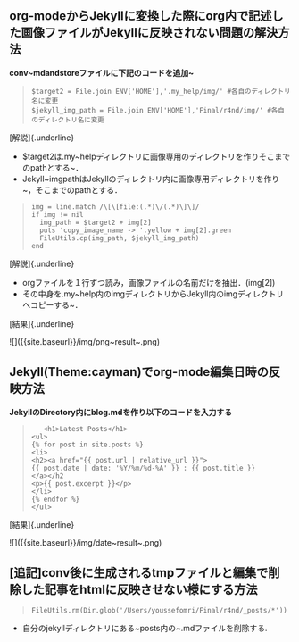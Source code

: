 org-modeからJekyllに変換した際にorg内で記述した画像ファイルがJekyllに反映されない問題の解決方法
-----------------------------------------------------------------------------------------------

**conv~mdandstoreファイルに下記のコードを追加~**

> ``` {.example}
> $target2 = File.join ENV['HOME'],'.my_help/img/' #各自のディレクトリ名に変更
> $jekyll_img_path = File.join ENV['HOME'],'Final/r4nd/img/' #各自のディレクトリ名に変更
> ```

[解説]{.underline}

-   \$target2は.my~helpディレクトリに画像専用のディレクトリを作りそこまでのpathとする~．
-   Jekyll~imgpathはJekyllのディレクトリ内に画像専用ディレクトリを作り~，そこまでのpathとする．

> ``` {.example}
> img = line.match /\[\[file:(.*)\/(.*)\]\]/
> if img != nil
>   img_path = $target2 + img[2]
>   puts 'copy_image_name -> '.yellow + img[2].green
>   FileUtils.cp(img_path, $jekyll_img_path)
> end
> ```

[解説]{.underline}

-   orgファイルを１行ずつ読み，画像ファイルの名前だけを抽出．(img\[2\])
-   その中身を.my~help内のimgディレクトリからJekyll内のimgディレクトリへコピーする~．

[結果]{.underline}

!\[\]({{site.baseurl}}/img/png~result~.png)

Jekyll(Theme:cayman)でorg-mode編集日時の反映方法
------------------------------------------------

**JekyllのDirectory内にblog.mdを作り以下のコードを入力する**

> ``` {.example}
>    <h1>Latest Posts</h1>
> <ul>
> {% for post in site.posts %}
> <li>
> <h2><a href="{{ post.url | relative_url }}">
> {{ post.date | date: '%Y/%m/%d-%A' }} : {{ post.title }}
> </a></h2
> <p>{{ post.excerpt }}</p>
> </li>
> {% endfor %}  
> </ul> 
> ```

[結果]{.underline}

!\[\]({{site.baseurl}}/img/date~result~.png)

\[追記\]conv後に生成されるtmpファイルと編集で削除した記事をhtmlに反映させない様にする方法
-----------------------------------------------------------------------------------------

> ``` {.example}
> FileUtils.rm(Dir.glob('/Users/youssefomri/Final/r4nd/_posts/*'))
> ```

-   自分のjekyllディレクトリにある~posts内の~.mdファイルを削除する.
